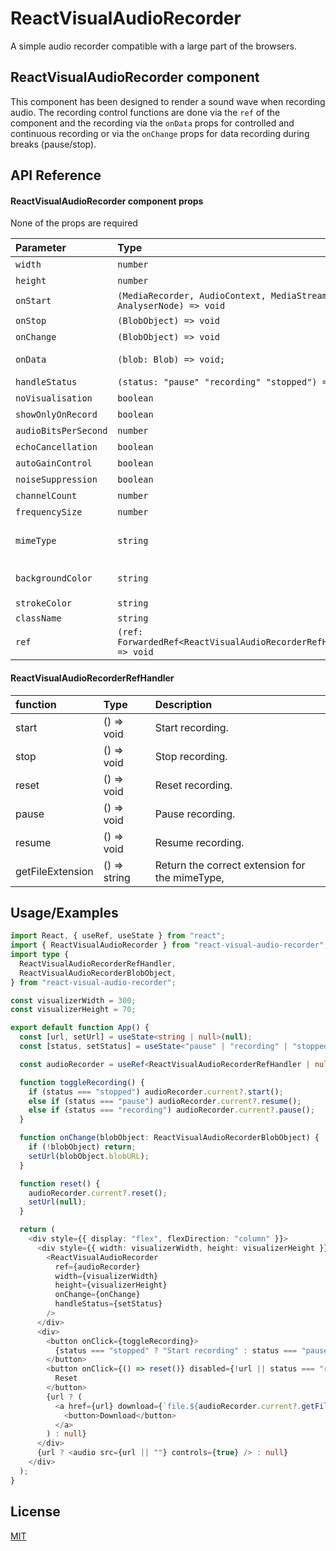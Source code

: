 # ReactVisualAudioRecorder

A simple audio recorder compatible with a large part of the browsers.

## ReactVisualAudioRecorder component

This component has been designed to render a sound wave when recording audio.
The recording control functions are done via the `ref` of the component and the recording via the `onData` props for controlled and continuous recording or via the `onChange` props for data recording during breaks (pause/stop).

## API Reference

#### ReactVisualAudioRecorder component props

None of the props are required

| Parameter            | Type                                                               | Default                    | Description                                                                                       |
| :------------------- | :----------------------------------------------------------------- | :------------------------- | :------------------------------------------------------------------------------------------------ |
| `width`              | `number`                                                           | 640                        | Width of the canvas.                                                                              |
| `height`             | `number`                                                           | 100                        | Height of the canvas.                                                                             |
| `onStart`            | `(MediaRecorder, AudioContext, MediaStream, AnalyserNode) => void` |                            | Called when the recording is started                                                              |
| `onStop`             | `(BlobObject) => void`                                             |                            | Called when the recording is stopped.                                                             |
| `onChange`           | `(BlobObject) => void`                                             |                            | Called when the recording is stopped or paused.                                                   |
| `onData`             | `(blob: Blob) => void;`                                            |                            | Called during the recording. Sending all chunks as blob during the recording.                     |
| `handleStatus`       | `(status: "pause" "recording" "stopped") => void`                  |                            | Function that handle status of the recording instance.                                            |
| `noVisualisation`    | `boolean`                                                          | false                      | Show visualisation canvas.                                                                        |
| `showOnlyOnRecord`   | `boolean`                                                          | false                      | Show visualisation only if microphone is recording.                                               |
| `audioBitsPerSecond` | `number`                                                           | 128000                     | Quality of the recording in bytes/second.                                                         |
| `echoCancellation`   | `boolean`                                                          | true                       | Reduces the echo of the recording.                                                                |
| `autoGainControl`    | `boolean`                                                          | true                       | Control circuit in an amplifier or a chain of amplifiers.                                         |
| `noiseSuppression`   | `boolean`                                                          | true                       | Suppresses background noise of the recording.                                                     |
| `channelCount`       | `number`                                                           | 2                          | Number of channels recorded. Default is left/right for a stereo recording.                        |
| `frequencySize`      | `number`                                                           | 512                        | Sine wave spacing.                                                                                |
| `mimeType`           | `string`                                                           | Depend of browser          | https://developer.mozilla.org/en-US/docs/Web/HTTP/Basics_of_HTTP/MIME_types#audio_and_video_types |
| `backgroundColor`    | `string`                                                           | `rgba(255, 255, 255, 0.5)` | BackgroundColor of the curve.                                                                     |
| `strokeColor`        | `string`                                                           | `#000000                   | Color of the curve.                                                                               |
| `className`          | `string`                                                           |                            |                                                                                                   |
| `ref`                | `(ref: ForwardedRef<ReactVisualAudioRecorderRefHandler>) => void`  |                            | Refs of the internal component functions. Setted with `useImperativeHandle`.                      |

#### ReactVisualAudioRecorderRefHandler

| function         | Type         | Description                                    |
| :--------------- | :----------- | :--------------------------------------------- |
| start            | () => void   | Start recording.                               |
| stop             | () => void   | Stop recording.                                |
| reset            | () => void   | Reset recording.                               |
| pause            | () => void   | Pause recording.                               |
| resume           | () => void   | Resume recording.                              |
| getFileExtension | () => string | Return the correct extension for the mimeType, |

## Usage/Examples

```typescript
import React, { useRef, useState } from "react";
import { ReactVisualAudioRecorder } from "react-visual-audio-recorder";
import type {
  ReactVisualAudioRecorderRefHandler,
  ReactVisualAudioRecorderBlobObject,
} from "react-visual-audio-recorder";

const visualizerWidth = 300;
const visualizerHeight = 70;

export default function App() {
  const [url, setUrl] = useState<string | null>(null);
  const [status, setStatus] = useState<"pause" | "recording" | "stopped">("stopped");

  const audioRecorder = useRef<ReactVisualAudioRecorderRefHandler | null>(null);

  function toggleRecording() {
    if (status === "stopped") audioRecorder.current?.start();
    else if (status === "pause") audioRecorder.current?.resume();
    else if (status === "recording") audioRecorder.current?.pause();
  }

  function onChange(blobObject: ReactVisualAudioRecorderBlobObject) {
    if (!blobObject) return;
    setUrl(blobObject.blobURL);
  }

  function reset() {
    audioRecorder.current?.reset();
    setUrl(null);
  }

  return (
    <div style={{ display: "flex", flexDirection: "column" }}>
      <div style={{ width: visualizerWidth, height: visualizerHeight }}>
        <ReactVisualAudioRecorder
          ref={audioRecorder}
          width={visualizerWidth}
          height={visualizerHeight}
          onChange={onChange}
          handleStatus={setStatus}
        />
      </div>
      <div>
        <button onClick={toggleRecording}>
          {status === "stopped" ? "Start recording" : status === "pause" ? "Resume" : "Pause"}
        </button>
        <button onClick={() => reset()} disabled={!url || status === "recording"}>
          Reset
        </button>
        {url ? (
          <a href={url} download={`file.${audioRecorder.current?.getFileExtension() || "ogg"}`}>
            <button>Download</button>
          </a>
        ) : null}
      </div>
      {url ? <audio src={url || ""} controls={true} /> : null}
    </div>
  );
}
```

## License

[MIT](https://choosealicense.com/licenses/mit/)
